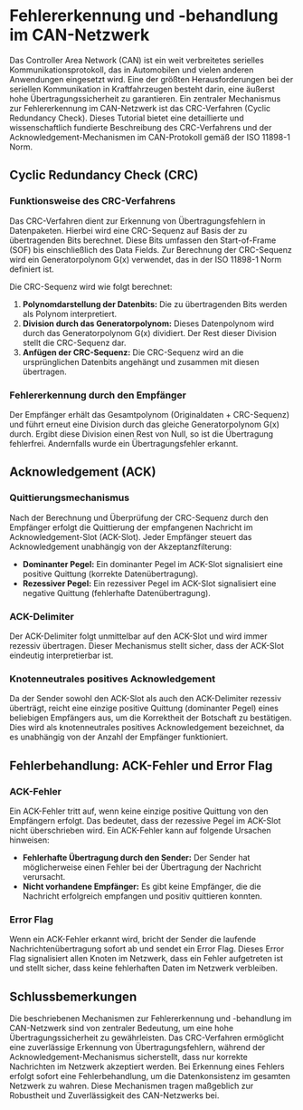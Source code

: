# Fehlererkennung und -behandlung im CAN-Netzwerk

Das Controller Area Network (CAN) ist ein weit verbreitetes serielles Kommunikationsprotokoll, das in Automobilen und vielen anderen Anwendungen eingesetzt wird. Eine der größten Herausforderungen bei der seriellen Kommunikation in Kraftfahrzeugen besteht darin, eine äußerst hohe Übertragungssicherheit zu garantieren. Ein zentraler Mechanismus zur Fehlererkennung im CAN-Netzwerk ist das CRC-Verfahren (Cyclic Redundancy Check). Dieses Tutorial bietet eine detaillierte und wissenschaftlich fundierte Beschreibung des CRC-Verfahrens und der Acknowledgement-Mechanismen im CAN-Protokoll gemäß der ISO 11898-1 Norm.

## Cyclic Redundancy Check (CRC)

### Funktionsweise des CRC-Verfahrens

Das CRC-Verfahren dient zur Erkennung von Übertragungsfehlern in Datenpaketen. Hierbei wird eine CRC-Sequenz auf Basis der zu übertragenden Bits berechnet. Diese Bits umfassen den Start-of-Frame (SOF) bis einschließlich des Data Fields. Zur Berechnung der CRC-Sequenz wird ein Generatorpolynom G(x) verwendet, das in der ISO 11898-1 Norm definiert ist.

Die CRC-Sequenz wird wie folgt berechnet:

1. **Polynomdarstellung der Datenbits:** Die zu übertragenden Bits werden als Polynom interpretiert.
2. **Division durch das Generatorpolynom:** Dieses Datenpolynom wird durch das Generatorpolynom G(x) dividiert. Der Rest dieser Division stellt die CRC-Sequenz dar.
3. **Anfügen der CRC-Sequenz:** Die CRC-Sequenz wird an die ursprünglichen Datenbits angehängt und zusammen mit diesen übertragen.

### Fehlererkennung durch den Empfänger

Der Empfänger erhält das Gesamtpolynom (Originaldaten + CRC-Sequenz) und führt erneut eine Division durch das gleiche Generatorpolynom G(x) durch. Ergibt diese Division einen Rest von Null, so ist die Übertragung fehlerfrei. Andernfalls wurde ein Übertragungsfehler erkannt.

## Acknowledgement (ACK)

### Quittierungsmechanismus

Nach der Berechnung und Überprüfung der CRC-Sequenz durch den Empfänger erfolgt die Quittierung der empfangenen Nachricht im Acknowledgement-Slot (ACK-Slot). Jeder Empfänger steuert das Acknowledgement unabhängig von der Akzeptanzfilterung:

- **Dominanter Pegel:** Ein dominanter Pegel im ACK-Slot signalisiert eine positive Quittung (korrekte Datenübertragung).
- **Rezessiver Pegel:** Ein rezessiver Pegel im ACK-Slot signalisiert eine negative Quittung (fehlerhafte Datenübertragung).

### ACK-Delimiter

Der ACK-Delimiter folgt unmittelbar auf den ACK-Slot und wird immer rezessiv übertragen. Dieser Mechanismus stellt sicher, dass der ACK-Slot eindeutig interpretierbar ist.

### Knotenneutrales positives Acknowledgement

Da der Sender sowohl den ACK-Slot als auch den ACK-Delimiter rezessiv überträgt, reicht eine einzige positive Quittung (dominanter Pegel) eines beliebigen Empfängers aus, um die Korrektheit der Botschaft zu bestätigen. Dies wird als knotenneutrales positives Acknowledgement bezeichnet, da es unabhängig von der Anzahl der Empfänger funktioniert.

## Fehlerbehandlung: ACK-Fehler und Error Flag

### ACK-Fehler

Ein ACK-Fehler tritt auf, wenn keine einzige positive Quittung von den Empfängern erfolgt. Das bedeutet, dass der rezessive Pegel im ACK-Slot nicht überschrieben wird. Ein ACK-Fehler kann auf folgende Ursachen hinweisen:

- **Fehlerhafte Übertragung durch den Sender:** Der Sender hat möglicherweise einen Fehler bei der Übertragung der Nachricht verursacht.
- **Nicht vorhandene Empfänger:** Es gibt keine Empfänger, die die Nachricht erfolgreich empfangen und positiv quittieren konnten.

### Error Flag

Wenn ein ACK-Fehler erkannt wird, bricht der Sender die laufende Nachrichtenübertragung sofort ab und sendet ein Error Flag. Dieses Error Flag signalisiert allen Knoten im Netzwerk, dass ein Fehler aufgetreten ist und stellt sicher, dass keine fehlerhaften Daten im Netzwerk verbleiben.

## Schlussbemerkungen

Die beschriebenen Mechanismen zur Fehlererkennung und -behandlung im CAN-Netzwerk sind von zentraler Bedeutung, um eine hohe Übertragungssicherheit zu gewährleisten. Das CRC-Verfahren ermöglicht eine zuverlässige Erkennung von Übertragungsfehlern, während der Acknowledgement-Mechanismus sicherstellt, dass nur korrekte Nachrichten im Netzwerk akzeptiert werden. Bei Erkennung eines Fehlers erfolgt sofort eine Fehlerbehandlung, um die Datenkonsistenz im gesamten Netzwerk zu wahren. Diese Mechanismen tragen maßgeblich zur Robustheit und Zuverlässigkeit des CAN-Netzwerks bei.
